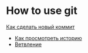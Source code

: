 # How to use git

[Как сделать новый коммит](./commmit_help.md)
- [Как просмотреть историю](./log_help.md)
- [Ветвление](./branch_help.md)

